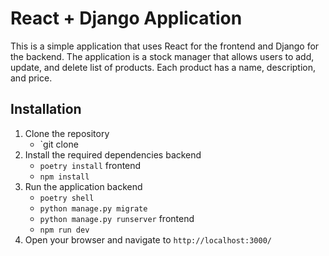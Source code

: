 # React + Django Application
This is a simple application that uses React for the frontend and Django for the backend. 
The application is a stock manager that allows users to add, update, and delete list of products.
Each product has a name, description, and price.

## Installation
1. Clone the repository
    - `git clone
2. Install the required dependencies
      backend
    - `poetry install`
      frontend
    - `npm install`
3. Run the application
      backend
    - `poetry shell`
    - `python manage.py migrate`
    - `python manage.py runserver`
      frontend
    - `npm run dev`
4. Open your browser and navigate to `http://localhost:3000/`
